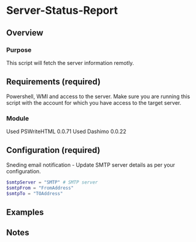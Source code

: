 # Server-Status-Report

## Overview

### Purpose
This script will fetch the server information remotly.

## Requirements (required)
Powershell, WMI and access to the server.
Make sure you are running this script with the account for which you have access to the target server.
### Module
Used PSWriteHTML  0.0.71
Used Dashimo 0.0.22

## Configuration (required)
Sneding email notification - Update SMTP server details as per your configuration.
```Powershell 
$smtpServer = "SMTP" # SMTP server
$smtpFrom = "FromAddress"
$smtpTo = "TOAddress"
```

## Examples

## Notes

